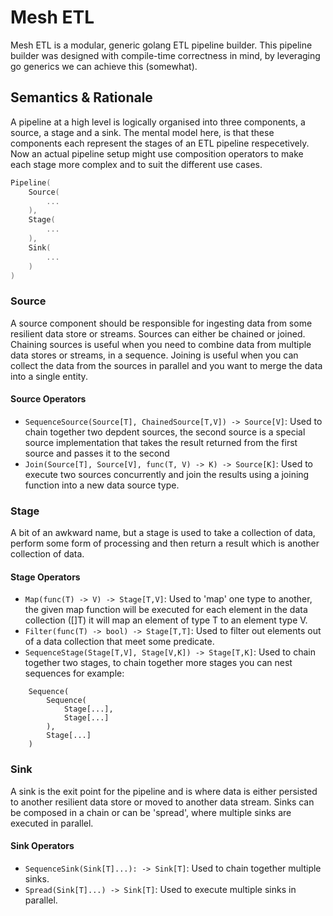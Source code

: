 # Mesh ETL

Mesh ETL is a modular, generic golang ETL pipeline builder. This pipeline builder was designed with compile-time correctness in mind, by leveraging go generics we can achieve this (somewhat).

## Semantics & Rationale

A pipeline at a high level is logically organised into three components, a source, a stage and a sink. The mental model here, is that these components each represent the stages of an ETL pipeline respecetively. Now an actual pipeline setup might use composition operators to make each stage more complex and to suit the different use cases.

```go
Pipeline(
    Source( 
        ...
    ),
    Stage(
        ...
    ),
    Sink(
        ...
    )
)
```

### Source

A source component should be responsible for ingesting data from some resilient data store or streams. Sources can either be chained or joined. Chaining sources is useful when you need to combine data from multiple data stores or streams, in a sequence. Joining is useful when you can collect the data from the sources in parallel and you want to merge the data into a single entity.

#### Source Operators

- ```SequenceSource(Source[T], ChainedSource[T,V]) -> Source[V]```: Used to chain together two depdent sources, the second source is a special source implementation that takes the result returned from the first source and passes it to the second
- ```Join(Source[T], Source[V], func(T, V) -> K) -> Source[K]```: Used to execute two sources concurrently and join the results using a joining function into a new data source type.

### Stage

A bit of an awkward name, but a stage is used to take a collection of data, perform some form of processing and then return a result which is another collection of data. 

#### Stage Operators

- ```Map(func(T) -> V) -> Stage[T,V]```: Used to 'map' one type to another, the given map function will be executed for each element in the data collection ([]T) it will map an element of type T to an element type V.
- ```Filter(func(T) -> bool) -> Stage[T,T]```: Used to filter out elements out of a data collection that meet some predicate.
- ```SequenceStage(Stage[T,V], Stage[V,K]) -> Stage[T,K]```: Used to chain together two stages, to chain together more stages you can nest sequences for example: 
```
    Sequence(
        Sequence(
            Stage[...],
            Stage[...]
        ),
        Stage[...]
    )
```

### Sink

A sink is the exit point for the pipeline and is where data is either persisted to another resilient data store or moved to another data stream. Sinks can be composed in a chain or can be 'spread', where multiple sinks are executed in parallel.

#### Sink Operators

- ```SequenceSink(Sink[T]...): -> Sink[T]```: Used to chain together multiple sinks.
- ```Spread(Sink[T]...) -> Sink[T]```: Used to execute multiple sinks in parallel.
